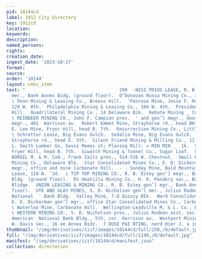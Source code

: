 ```yaml
---
pid: 10144cd
label: 1912 City Directory
key: 1912cd
location: 
keywords: 
description: 
named_persons: 
rights: 
creation_date: 
ingest_date: '2023-10-27'
format: 
source: 
order: '10144'
layout: cmhc_item
text: "                                   299  -NISI PRIUS LEASE, R. B. Estey gen’l
  mer., Bank Annex Bidg. (ground floor).  O’Donavan Rossa Mining Co., 14 Chicago ‘Bik.
  \ Penn Mining & Leasing Co., Breece Hill.  ‘Penrose Mine, Jesse F. McDonald owner,
  129 W. 8th.  Philadelphia Mining & Leasing Co., 104 W. 4th.  President Mine, Breece
  Hill.  Quadrilateral Mining Co., 14 Delaware Bik.  Rebate Mining _ Co., Rock Hill.
  \ REINDEER MINING CO., John F. Campion pres.  ' and gen’l megr., George F.. Campion
  megr., 401  Harrison av.  Robert Emmet Mine, Strayhorse rd., head BH. 5th.°  Robert
  E. Lee Mine, Fryer Hill, head B. 7th.  Resurrection Mining Co., Little Billa Hill.
  \ Schrotter Lease, Big Evans Gulch.  Sedalia Mine, Big Evans Gulch.  Seneca Mine,
  Strayhorse rd., head E. 5th.  Silent Friend Mining & Milling Co., 12 Delaware  S.
  L. Smith Lumber Go, Sess¢ Memes st; Planing Mill: = MIN MIN _  1k.  Silver Mine,
  Fryer Hill, head B. 7th.  Siwatch Mining & Tunnel Co., Sugar Loaf.  SMALL HOPES
  BOREEL M. & M. CoO., Frank Zaitz pres., 514-516 W. Chestnut.  Small Hopes Consolidated
  Mining Co., Delaware Blk.  Star Consolidated Mines Co., E. D: Dickerman gen’)  -
  megr., office and mine Carbonate Hill.  - . Sunday Mine, Bald Mountain.  Pe Tenderfoot
  Lease, 118 W. ‘3d.  i TIP TOP MINING CO., R. B. Estey gen’] megr., Bank  eo Annex
  Bldg. (ground floor).  RS Umatilla Mining Co., H. R. Pendery sec., Bank An-  . mex
  Blidge.  UNION LEASING & MINING CO., R. B. Estey gen’l mgr., Bank Annex Bldg. (ground
  fioor).  UTE AND ULAY MINES, S. D. Nicholson gen’l mer., Julius Rodman sec., American
  National  ' Bank Bldg.  Valley Mine, 7-8 Quincy BIk.  Ward Consolidated Mining Co.,
  E. D. Dickerman gen’l mgr., office Star Consolidated Mines Co., Carbonate Hill.
  \ Waterloo Mine, Carbonate Hill.  Wellington-Leadville M. & L. Co., Big Evans Gulch.
  \ WESTERN MINING CO., S. D. Nicholson pres., Julius Rodman asst. sec._ and treas.,
  American  National Bank Bldg., 5th, cor. Harrison av.  Westport Mining Co., Walter
  W. Davis sec., 16 ee Annex Bidz.  7 DUSE PAI NTING, nerd Hier J. a in i Be                       "
thumbnail: "/img/derivatives/iiif/images/10144cd/full/250,/0/default.jpg"
full: "/img/derivatives/iiif/images/10144cd/full/1140,/0/default.jpg"
manifest: "/img/derivatives/iiif/10144cd/manifest.json"
collection: directories
---
```

